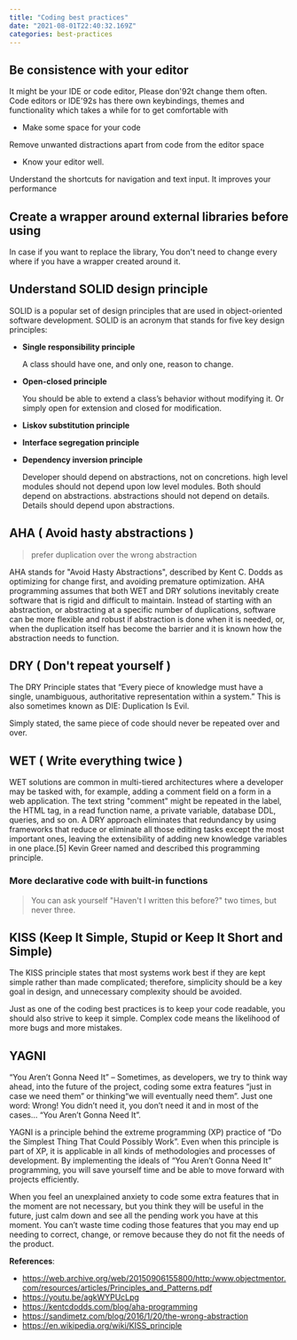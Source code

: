 ```yaml
---
title: "Coding best practices"
date: "2021-08-01T22:40:32.169Z"
categories: best-practices
---
```

## Be consistence with your editor

It might be your IDE or code editor, Please don\'92t change them often. Code editors or IDE\'92s has there own keybindings, themes and functionality which takes a while for to get comfortable with

- Make some space for your code

Remove unwanted distractions apart from code from the editor space

- Know your editor well.

Understand the shortcuts for navigation and text input. It improves your performance

## Create a wrapper around external libraries before using

In case if you want to replace the library, You don't need to change every where if you have a wrapper created around it.

## Understand SOLID design principle

SOLID is a popular set of design principles that are used in object-oriented software development. SOLID is an acronym that stands for five key design principles: 
- **Single responsibility principle**

    A class should have one, and only one, reason to change.

- **Open-closed principle**

    You should be able to extend a class’s behavior without modifying it. Or simply open for extension and closed for modification.
- **Liskov substitution principle**
- **Interface segregation principle** 
- **Dependency inversion principle** 

    Developer should depend on abstractions, not on concretions.
    high level modules should not depend upon low level modules. Both should depend on abstractions.
    abstractions should not depend on details. Details should depend upon abstractions.

## AHA ( Avoid hasty abstractions )

> prefer duplication over the wrong abstraction

AHA stands for "Avoid Hasty Abstractions", described by Kent C. Dodds as optimizing for change first, and avoiding premature optimization.  AHA programming assumes that both WET and DRY solutions inevitably create software that is rigid and difficult to maintain. Instead of starting with an abstraction, or abstracting at a specific number of duplications, software can be more flexible and robust if abstraction is done when it is needed, or, when the duplication itself has become the barrier and it is known how the abstraction needs to function.

## DRY ( Don't repeat yourself )

The DRY Principle states that “Every piece of knowledge must have a single, unambiguous, authoritative representation within a system.” This is also sometimes known as DIE: Duplication Is Evil. 

Simply stated, the same piece of code should never be repeated over and over. 

## WET ( Write everything twice )

WET solutions are common in multi-tiered architectures where a developer may be tasked with, for example, adding a comment field on a form in a web application. The text string "comment" might be repeated in the label, the HTML tag, in a read function name, a private variable, database DDL, queries, and so on. A DRY approach eliminates that redundancy by using frameworks that reduce or eliminate all those editing tasks except the most important ones, leaving the extensibility of adding new knowledge variables in one place.[5] Kevin Greer named and described this programming principle.

### More declarative code with built-in functions

> You can ask yourself "Haven't I written this before?" two times, but never three.

## KISS (Keep It Simple, Stupid or Keep It Short and Simple)

The KISS principle states that most systems work best if they are kept simple rather than made complicated; therefore, simplicity should be a key goal in design, and unnecessary complexity should be avoided.

Just as one of the coding best practices is to keep your code readable, you should also strive to keep it simple. Complex code means the likelihood of more bugs and more mistakes. 

## YAGNI
“You Aren’t Gonna Need It” – Sometimes, as developers, we try to think way ahead, into the future of the project, coding some extra features “just in case we need them” or thinking“we will eventually need them”. Just one word: Wrong! You didn’t need it, you don’t need it and in most of the cases… “You Aren’t Gonna Need It”.

YAGNI is a principle behind the extreme programming (XP) practice of “Do the Simplest Thing That Could Possibly Work”. Even when this principle is part of XP, it is applicable in all kinds of methodologies and processes of development. By implementing the ideals of “You Aren’t Gonna Need It” programming, you will save yourself time and be able to move forward with projects efficiently.

When you feel an unexplained anxiety to code some extra features that in the moment are not necessary, but you think they will be useful in the future, just calm down and see all the pending work you have at this moment. You can’t waste time coding those features that you may end up needing to correct, change, or remove because they do not fit the needs of the product.

 
**References**:
- https://web.archive.org/web/20150906155800/http:/www.objectmentor.com/resources/articles/Principles_and_Patterns.pdf
- https://youtu.be/agkWYPUcLpg
- https://kentcdodds.com/blog/aha-programming
- https://sandimetz.com/blog/2016/1/20/the-wrong-abstraction
- https://en.wikipedia.org/wiki/KISS_principle
